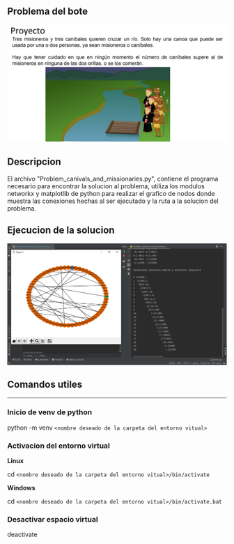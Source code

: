 ## Problema del bote
  
  ![planteamiento](https://github.com/Eduardo-L-R/Algoritmos/blob/master/Problem%20of%20river/Problem.PNG?raw=true)
  
## Descripcion

El archivo "Problem_canivals_and_missionaries.py", contiene el programa necesario para encontrar la solucion al problema, utiliza los modulos networkx y matplotlib de python para realizar el grafico de nodos donde muestra las conexiones hechas al ser ejecutado y la ruta a la solucion del problema.

## Ejecucion de la solucion

  ![Ejecucion de la solucion](https://github.com/Eduardo-L-R/Algoritmos/blob/master/Problem%20of%20river/Problem_execution.PNG?raw=true)

## Comandos utiles

---
### Inicio de venv de python

  python -m venv `<nombre deseado de la carpeta del entorno vitual>`
  
### Activacion del entorno virtual
  
  **Linux**
  
  cd `<nombre deseado de la carpeta del entorno vitual>/bin/activate`
  
  **Windows**
  
  cd `<nombre deseado de la carpeta del entorno vitual>/bin/activate.bat`
### Desactivar espacio virtual

  deactivate
